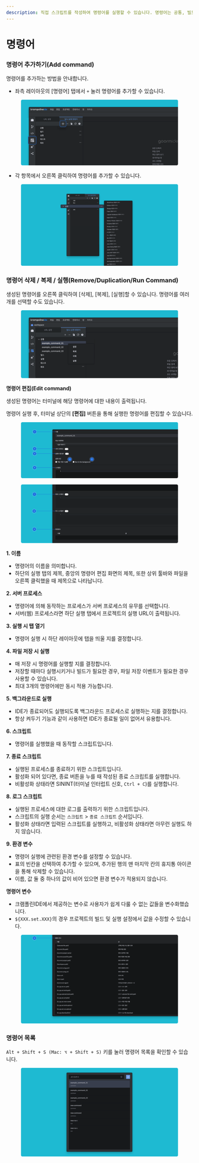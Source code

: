 ```yaml
---
description: 직접 스크립트를 작성하여 명령어를 실행할 수 있습니다. 명령어는 공통, 빌드, 실행, 테스트, 배포 항목으로 나누어서 작성할 수 있습니다.
---
```


# 명령어

### 명령어 추가하기(Add command)

명령어를 추가하는 방법을 안내합니다.     &#x20;

* 좌측 레이아웃의 \[명령어] 탭에서 `+`  눌러 명령어를 추가할 수 있습니다.

<figure><img src="../../.gitbook/assets/image (158).png" alt=""><figcaption></figcaption></figure>

* 각 항목에서 오른쪽 클릭하여 명령어를 추가할 수 있습니다.

<figure><img src="../../.gitbook/assets/image (153).png" alt=""><figcaption></figcaption></figure>

### 명령어 삭제 / 복제 / 실행(Remove/Duplication/Run Command)

생성된 명령어를 오른쪽 클릭하여 \[삭제], \[복제], \[실행]할 수 있습니다. 명령어를 여러 개를 선택할 수도 있습니다.

<figure><img src="../../.gitbook/assets/image (99).png" alt=""><figcaption></figcaption></figure>

**명령어 편집(Edit command)**

생성된 명령어는 터미널에 해당 명령어에 대한 내용이 출력됩니다.

명령어 실행 후, 터미널 상단의 **\[편집]** 버튼을 통해 실행한 명령어를 편집할 수 있습니다.

<figure><img src="../../.gitbook/assets/image (41).png" alt=""><figcaption></figcaption></figure>

<figure><img src="../../.gitbook/assets/image (34).png" alt=""><figcaption></figcaption></figure>

**1. 이름**

* 명령어의 이름을 의미합니다.
* 하단의 실행 탭의 제목, 중앙의 명령어 편집 화면의 제목, 또한 상위 툴바와 파일을 오른쪽 클릭했을 때 제목으로 나타납니다.

**2. 서버 프로세스**

* 명령어에 의해 동작하는 프로세스가 서버 프로세스의 유무를 선택합니다.
* 서버(웹) 프로세스라면 하단 실행 탭에서 프로젝트의 실행 URL이 출력됩니다.

**3. 실행 시 탭 열기**

* 명령어 실행 시 하단 레이아웃에 탭을 띄울 지를 결정합니다.

**4. 파일 저장 시 실행**

* 매 저장 시 명령어를 실행할 지를 결정합니다.
* 저장할 때마다 실행시키거나 빌드가 필요한 경우, 파일 저장 이벤트가 필요한 경우 사용할 수 있습니다.
* 최대 3개의 명령어에만 동시 적용 가능합니다.

**5. 백그라운드로 실행**

* IDE가 종료되어도 실행되도록 백그라운드 프로세스로 실행하는 지를 결정합니다.
* 항상 켜두기 기능과 같이 사용하면 IDE가 종료될 일이 없어서 유용합니다.

**6. 스크립트**

* 명령어를 실행했을 때 동작할 스크립트입니다.

**7. 종료 스크립트**

* 실행된 프로세스를 종료하기 위한 스크립트입니다.
* 활성화 되어 있다면, 종료 버튼을 누를 때 작성된 종료 스크립트를 실행합니다.
* 비활성화 상태라면 SININT(터미널 인터럽트 신호, `Ctrl + C`)를 실행합니다.

**8. 로그 스크립트**

* 실행된 프로세스에 대한 로그를 출력하기 위한 스크립트입니다.
* 스크립트의 실행 순서는 `스크립트` > `종료 스크립트` 순서입니다.
* 활성화 상태라면 입력된 스크립트를 실행하고, 비활성화 상태라면 아무런 실행도 하지 않습니다.

**9. 환경 변수**

* 명령어 실행에 관련된 환경 변수를 설정할 수 있습니다.
* 표의 빈칸을 선택하여 추가할 수 있으며, 추가된 행의 맨 마지막 칸의 휴지통 아이콘을 통해 삭제할 수 있습니다.
* 이름, 값 둘 중 하나의 값이 비어 있으면 환경 변수가 적용되지 않습니다.

**명령어 변수**

* 크램폴린IDE에서 제공하는 변수로 사용자가 쉽게 다룰 수 없는 값들을 변수화했습니다.
* `${XXX.set.XXX}`의 경우 프로젝트의 빌드 및 실행 설정에서 값을 수정할 수 있습니다.

<figure><img src="../../.gitbook/assets/image (8).png" alt=""><figcaption></figcaption></figure>

### 명령어 목록

`Alt + Shift + S (Mac: ⌥ + Shift + S)` 키를 눌러 명령어 목록을 확인할 수 있습니다.

<figure><img src="../../.gitbook/assets/image (178).png" alt=""><figcaption></figcaption></figure>
